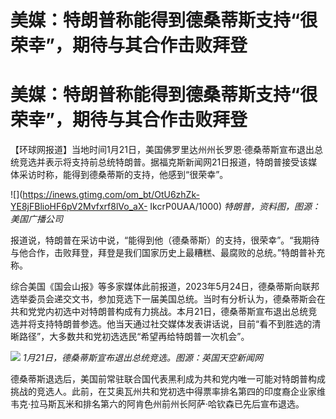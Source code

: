 # 美媒：特朗普称能得到德桑蒂斯支持“很荣幸”，期待与其合作击败拜登

# 美媒：特朗普称能得到德桑蒂斯支持“很荣幸”，期待与其合作击败拜登

【环球网报道】当地时间1月21日，美国佛罗里达州州长罗恩·德桑蒂斯宣布退出总统竞选并表示将支持前总统特朗普。据福克斯新闻网21日报道，特朗普接受该媒体采访时称，能得到德桑蒂斯的支持，他感到“很荣幸”。

![](https://inews.gtimg.com/om_bt/OtU6zhZk-YE8jFBlioHF6pV2Mvfxrf8lVo_aX-
IkcrP0UAA/1000) _特朗普，资料图，图源：美国广播公司_

报道说，特朗普在采访中说，“能得到他（德桑蒂斯）的支持，很荣幸”。“我期待与他合作，击败拜登，拜登是我们国家历史上最糟糕、最腐败的总统。”特朗普补充称。

综合美国《国会山报》等多家媒体此前报道，2023年5月24日，德桑蒂斯向联邦选举委员会递交文书，参加竞选下一届美国总统。当时有分析认为，德桑蒂斯会在共和党党内初选中对特朗普构成有力挑战。本月21日，德桑蒂斯宣布退出总统竞选并将支持特朗普参选。他当天通过社交媒体发表讲话说，目前“看不到胜选的清晰路径”，大多数共和党初选选民“希望再给特朗普一次机会”。

![](https://inews.gtimg.com/om_bt/OWO5lRvDFyAf6U_OHTZWL6QHqHQiwEk8-b9kWZ0r71sxYAA/1000)
_1月21日，德桑蒂斯宣布退出总统竞选。图源：英国天空新闻网_

德桑蒂斯退选后，美国前常驻联合国代表黑利成为共和党内唯一可能对特朗普构成挑战的竞选人。此前，在艾奥瓦州共和党初选中得票率排名第四的印度裔企业家维韦克·拉马斯瓦米和排名第六的阿肯色州前州长阿萨·哈钦森已先后宣布退选。


